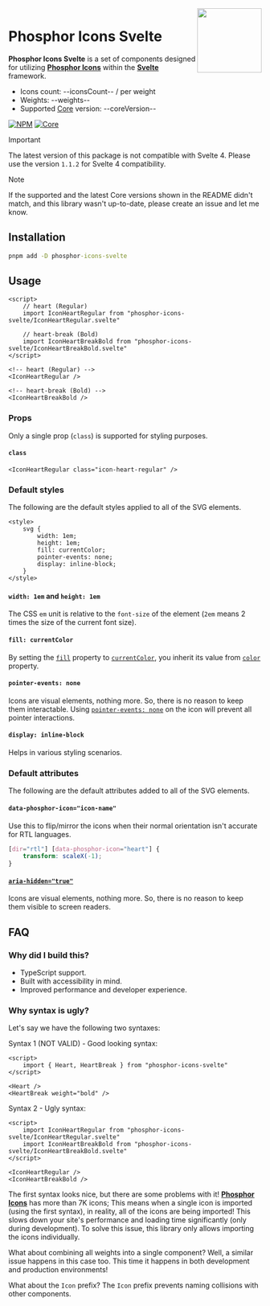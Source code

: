 <img src="https://github.com/phosphor-icons/core/raw/main/meta/phosphor-mark-tight-yellow.png" width="128" align="right" />

# Phosphor Icons Svelte

**Phosphor Icons Svelte** is a set of components designed for utilizing
[**Phosphor Icons**](https://phosphoricons.com) within the
[**Svelte**](https://svelte.dev) framework.

- Icons count: --iconsCount-- / per weight
- Weights: --weights--
- Supported [Core](https://github.com/phosphor-icons/core) version:
  --coreVersion--

[![NPM](https://img.shields.io/npm/v/phosphor-icons-svelte?style=for-the-badge&label=NPM&color=%23cb0000)](https://www.npmjs.com/package/phosphor-icons-svelte "View on NPM")
[![Core](https://img.shields.io/npm/v/%40phosphor-icons/core?style=for-the-badge&label=Latest%20Core&color=%23ffd171)](https://www.npmjs.com/package/@phosphor-icons/core "Latest version - View on NPM")

> [!IMPORTANT]
> The latest version of this package is not compatible with Svelte 4. Please use
> the version `1.1.2` for Svelte 4 compatibility.

> [!NOTE]
> If the supported and the latest Core versions shown in the README didn't
> match, and this library wasn't up-to-date, please create an issue and let me
> know.

## Installation

```cmd
pnpm add -D phosphor-icons-svelte
```

## Usage

```svelte
<script>
    // heart (Regular)
    import IconHeartRegular from "phosphor-icons-svelte/IconHeartRegular.svelte"

    // heart-break (Bold)
    import IconHeartBreakBold from "phosphor-icons-svelte/IconHeartBreakBold.svelte"
</script>

<!-- heart (Regular) -->
<IconHeartRegular />

<!-- heart-break (Bold) -->
<IconHeartBreakBold />
```

### Props

Only a single prop (`class`) is supported for styling purposes.

#### `class`

```svelte
<IconHeartRegular class="icon-heart-regular" />
```

### Default styles

The following are the default styles applied to all of the SVG elements.

```svelte
<style>
    svg {
        width: 1em;
        height: 1em;
        fill: currentColor;
        pointer-events: none;
        display: inline-block;
    }
</style>
```

#### `width: 1em` and `height: 1em`

The CSS `em` unit is relative to the `font-size` of the element (`2em` means 2
times the size of the current font size).

#### `fill: currentColor`

By setting the
[`fill`](https://developer.mozilla.org/en-US/docs/Web/SVG/Attribute/fill)
property to
[`currentColor`](https://developer.mozilla.org/en-US/docs/Web/CSS/color_value#currentcolor_keyword),
you inherit its value from
[`color`](https://developer.mozilla.org/en-US/docs/Web/CSS/color) property.

#### `pointer-events: none`

Icons are visual elements, nothing more. So, there is no reason to keep them
interactable. Using
[`pointer-events: none`](https://developer.mozilla.org/en-US/docs/Web/CSS/pointer-events#none)
on the icon will prevent all pointer interactions.

#### `display: inline-block`

Helps in various styling scenarios.

### Default attributes

The following are the default attributes added to all of the SVG elements.

#### `data-phosphor-icon="icon-name"`

Use this to flip/mirror the icons when their normal orientation isn't accurate
for RTL languages.

```css
[dir="rtl"] [data-phosphor-icon="heart"] {
    transform: scaleX(-1);
}
```

#### [`aria-hidden="true"`](https://developer.mozilla.org/en-US/docs/Web/Accessibility/ARIA/Attributes/aria-hidden)

Icons are visual elements, nothing more. So, there is no reason to keep them
visible to screen readers.

## FAQ

### Why did I build this?

- TypeScript support.
- Built with accessibility in mind.
- Improved performance and developer experience.

### Why syntax is ugly?

Let's say we have the following two syntaxes:

Syntax 1 (NOT VALID) - Good looking syntax:

```svelte
<script>
    import { Heart, HeartBreak } from "phosphor-icons-svelte"
</script>

<Heart />
<HeartBreak weight="bold" />
```

Syntax 2 - Ugly syntax:

```svelte
<script>
    import IconHeartRegular from "phosphor-icons-svelte/IconHeartRegular.svelte"
    import IconHeartBreakBold from "phosphor-icons-svelte/IconHeartBreakBold.svelte"
</script>

<IconHeartRegular />
<IconHeartBreakBold />
```

The first syntax looks nice, but there are some problems with it!
[**Phosphor Icons**](https://phosphoricons.com) has more than 7K icons; This
means when a single icon is imported (using the first syntax), in reality, all
of the icons are being imported! This slows down your site's performance and
loading time significantly (only during development). To solve this issue, this
library only allows importing the icons individually.

What about combining all weights into a single component? Well, a similar issue
happens in this case too. This time it happens in both development and
production environments!

What about the `Icon` prefix? The `Icon` prefix prevents naming collisions with
other components.
